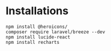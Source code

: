 # Installations
```
npm install @heroicons/
composer require laravel/breeze --dev
npm install lucide-react
npm install recharts
```